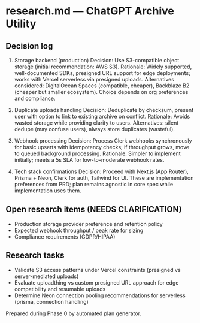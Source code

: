 # research.md — ChatGPT Archive Utility

## Decision log

1) Storage backend (production)
Decision: Use S3-compatible object storage (initial recommendation: AWS S3).
Rationale: Widely supported, well-documented SDKs, presigned URL support for edge deployments; works with Vercel serverless via presigned uploads.
Alternatives considered: DigitalOcean Spaces (compatible, cheaper), Backblaze B2 (cheaper but smaller ecosystem). Choice depends on org preferences and compliance.

2) Duplicate uploads handling
Decision: Deduplicate by checksum, present user with option to link to existing archive on conflict.
Rationale: Avoids wasted storage while providing clarity to users.
Alternatives: silent dedupe (may confuse users), always store duplicates (wasteful).

3) Webhook processing
Decision: Process Clerk webhooks synchronously for basic upserts with idempotency checks; if throughput grows, move to queued background processing.
Rationale: Simpler to implement initially; meets a 5s SLA for low-to-moderate webhook rates.

4) Tech stack confirmations
Decision: Proceed with Next.js (App Router), Prisma + Neon, Clerk for auth, Tailwind for UI. These are implementation preferences from PRD; plan remains agnostic in core spec while implementation uses them.

## Open research items (NEEDS CLARIFICATION)

- Production storage provider preference and retention policy
- Expected webhook throughput / peak rate for sizing
- Compliance requirements (GDPR/HIPAA)

## Research tasks

- Validate S3 access patterns under Vercel constraints (presigned vs server-mediated uploads)
- Evaluate uploadthing vs custom presigned URL approach for edge compatibility and resumable uploads
- Determine Neon connection pooling recommendations for serverless (prisma, connection handling)

Prepared during Phase 0 by automated plan generator.
